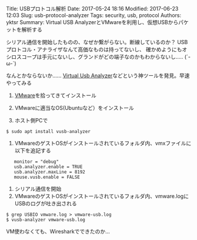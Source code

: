 Title: USBプロトコル解析
Date: 2017-05-24 18:16
Modified: 2017-06-23 12:03
Slug: usb-protocol-analyzer
Tags: security, usb, protocol
Authors: yktsr
Summary: Virtual USB AnalyzerとVMwareを利用し、仮想USBからパケットを解析する


シリアル通信を開始したものの、なぜか繋がらない。断線しているのか？
USBプロトコル・アナライザなんて高価なものは持ってないし、
確かめようにもオシロスコープは手元にないし、グランドがどの端子なのかもわからないし..... (´-ω-`) 

なんとかならないか......
[Virtual Usb Analyzer](http://vusb-analyzer.sourceforge.net/)などという神ツールを発見。早速やってみる

1. [VMware](http://www.vmware.com/products/player/playerpro-evaluation.html)を拾ってきてインストール

1. VMwareに適当なOS(Ubuntuなど）をインストール

1. ホスト側PCで
```
$ sudo apt install vusb-analyzer
```
1. VMwareのゲストOSがインストールされているフォルダ内、vmxファイルに以下を追記する
```
   monitor = "debug"
   usb.analyzer.enable = TRUE
   usb.analyzer.maxLine = 8192
   mouse.vusb.enable = FALSE
```

1. シリアル通信を開始
1. VMwareのゲストOSがインストールされているフォルダ内、vmware.logにUSBのログが吐き出される
```
$ grep USBIO vmware.log > vmware-usb.log
$ vusb-analyzer vmware-usb.log
```


VM使わなくても、Wiresharkでできたのか...

